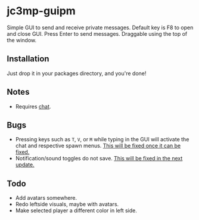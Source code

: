 # jc3mp-guipm
Simple GUI to send and receive private messages.  Default key is F8 to open and close GUI. Press Enter to send messages. Draggable using the top of the window.

## Installation
Just drop it in your packages directory, and you're done!

## Notes
 - Requires [chat](https://gitlab.nanos.io/jc3mp-packages/chat).

## Bugs
 - Pressing keys such as `T`, `V`, or `M` while typing in the GUI will activate the chat and respective spawn menus.  [This will be fixed once it can be fixed.](https://gitlab.nanos.io/jc3mp/bugs/issues/274)
 - Notification/sound toggles do not save. [This will be fixed in the next update.](https://gitlab.nanos.io/jc3mp/bugs/issues/61)
 
## Todo
 - Add avatars somewhere.
 - Redo leftside visuals, maybe with avatars.
 - Make selected player a different color in left side.
